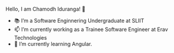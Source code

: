 Hello, I am Chamodh Iduranga! 👋


- 📚 I’m a Software Enginnering Undergraduate at SLIIT
- 📫 I’m currently working as a Trainee Software Engineer at Erav Technologies
- 🌱 I’m currently learning Angular.
